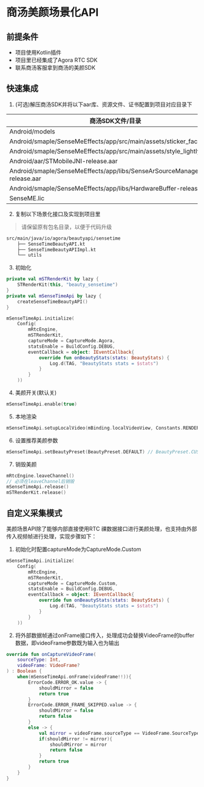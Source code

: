 # 商汤美颜场景化API

## 前提条件
- 项目使用Kotlin插件
- 项目里已经集成了Agora RTC SDK
- 联系商汤客服拿到商汤的美颜SDK

## 快速集成
1. (可选)解压商汤SDK并将以下aar库、资源文件、证书配置到项目对应目录下

| 商汤SDK文件/目录                                                              | 项目目录                             |
|-------------------------------------------------------------------------|----------------------------------|
| Android/models                                                          | assets/beauty_sensetime          |
| Android/smaple/SenseMeEffects/app/src/main/assets/sticker_face_shape    | assets/beauty_sensetime          |
| Android/smaple/SenseMeEffects/app/src/main/assets/style_lightly         | assets/beauty_sensetime          |
| Android/aar/STMobileJNI-release.aar                                     | libs                             |
| Android/smaple/SenseMeEffects/app/libs/SenseArSourceManager-release.aar | libs                             |
| Android/smaple/SenseMeEffects/app/libs/HardwareBuffer-release.aar       | libs                             |
| SenseME.lic                                                             | assets/beauty_sensetime/license  |

2. 复制以下场景化接口及实现到项目里
> 请保留原有包名目录，以便于代码升级
```xml
src/main/java/io/agora/beautyapi/sensetime
    ├── SenseTimeBeautyAPI.kt
    ├── SenseTimeBeautyAPIImpl.kt
    └── utils
```

3. 初始化
```kotlin
private val mSTRenderKit by lazy {
    STRenderKit(this, "beauty_sensetime")
}
private val mSenseTimeApi by lazy {
    createSenseTimeBeautyAPI()
}

mSenseTimeApi.initialize(
    Config(
        mRtcEngine,
        mSTRenderKit,
        captureMode = CaptureMode.Agora,
        statsEnable = BuildConfig.DEBUG,
        eventCallback = object: IEventCallback{
            override fun onBeautyStats(stats: BeautyStats) {
                Log.d(TAG, "BeautyStats stats = $stats")
            }
        }
    ))
```

4. 美颜开关(默认关)
```kotlin
mSenseTimeApi.enable(true)
```

5. 本地渲染
```kotlin
mSenseTimeApi.setupLocalVideo(mBinding.localVideoView, Constants.RENDER_MODE_FIT)
```

6. 设置推荐美颜参数
```kotlin
mSenseTimeApi.setBeautyPreset(BeautyPreset.DEFAULT) // BeautyPreset.CUSTOM：关闭推荐美颜参数
```

7. 销毁美颜
```kotlin
mRtcEngine.leaveChannel()
// 必须在leaveChannel后销毁
mSenseTimeApi.release()
mSTRenderKit.release()
```

## 自定义采集模式
美颜场景API除了能够内部直接使用RTC 祼数据接口进行美颜处理，也支持由外部传入视频帧进行处理，实现步骤如下：

1. 初始化时配置captureMode为CaptureMode.Custom
```kotlin
mSenseTimeApi.initialize(
    Config(
        mRtcEngine,
        mSTRenderKit,
        captureMode = CaptureMode.Custom,
        statsEnable = BuildConfig.DEBUG,
        eventCallback = object: IEventCallback{
            override fun onBeautyStats(stats: BeautyStats) {
                Log.d(TAG, "BeautyStats stats = $stats")
            }
        }
    ))
```
2. 将外部数据帧通过onFrame接口传入，处理成功会替换VideoFrame的buffer数据，即videoFrame参数既为输入也为输出
```kotlin
override fun onCaptureVideoFrame(
    sourceType: Int,
    videoFrame: VideoFrame?
) : Boolean {
    when(mSenseTimeApi.onFrame(videoFrame!!)){
        ErrorCode.ERROR_OK.value -> {
            shouldMirror = false
            return true
        }
        ErrorCode.ERROR_FRAME_SKIPPED.value -> {
            shouldMirror = false
            return false
        }
        else -> {
            val mirror = videoFrame.sourceType == VideoFrame.SourceType.kFrontCamera
            if(shouldMirror != mirror){
                shouldMirror = mirror
                return false
            }
            return true
        }
    }
}
```
